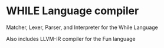 # WHILE Language compiler

Matcher, Lexer, Parser, and Interpreter for the While Language

Also includes LLVM-IR compiler for the Fun language
